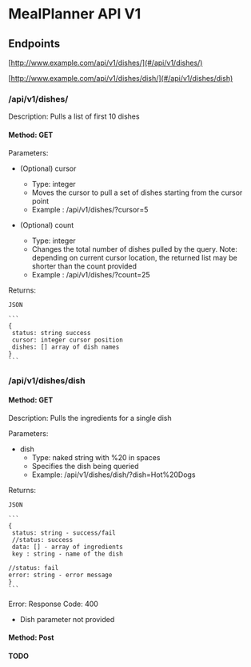 # MealPlanner API V1


## Endpoints
[http://www.example.com/api/v1/dishes/](#/api/v1/dishes/)

[http://www.example.com/api/v1/dishes/dish/](#/api/v1/dishes/dish)
### /api/v1/dishes/
Description: Pulls a list of first 10 dishes

#### Method: GET

Parameters: 
    
* (Optional) cursor 
  * Type: integer
  * Moves the cursor to pull a set of dishes starting from the cursor point
  * Example : /api/v1/dishes/?cursor=5

* (Optional) count 
  * Type: integer
  * Changes the total number of dishes pulled by the query. Note: depending on current cursor location, the returned list may be shorter than the count provided
  * Example : /api/v1/dishes/?count=25

Returns:

    JSON

    ```
    {
     status: string success
     cursor: integer cursor position
     dishes: [] array of dish names
    }
    ```

### /api/v1/dishes/dish

#### Method: GET

Description: Pulls the ingredients for a single dish

Parameters:

* dish 
  * Type: naked string with %20 in spaces
  * Specifies the dish being queried
  * Example: /api/v1/dishes/dish/?dish=Hot%20Dogs

Returns:

    JSON 
    
    ```
    {
     status: string - success/fail
     //status: success
     data: [] - array of ingredients
     key : string - name of the dish

    //status: fail
    error: string - error message     
    }
    ```

Error:
    Response Code: 400  
   * Dish parameter not provided

#### Method: Post

#### TODO
